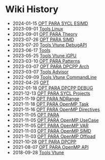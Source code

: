 # Wiki History

- 2024-01-15        [OPT PARA SYCL ESIMD](/0011_OPT_PARA_SYCL_ESIMD)
- 2023-09-01        [Tools Linux](/0005_Tools_Linux)
- 2023-09-01        [OPT PARA Theory](/0012_OPT_PARA_Theory)
- 2023-07-26        [OPT PARA SIMD](/0013_OPT_PARA_SIMD)
- 2023-07-20        [Tools Vtune DebugAPI](/0010_Tools_Vtune_DebugAPI)
- 2023-06-17        [Tools](/0004_Tools)
- 2023-05-25        [Tools Vtune iGPU](/0009_Tools_Vtune_iGPU)
- 2023-03-10        [OPT PARA Patterns](/0014_OPT_PARA_Patterns)
- 2023-03-07        [OPT PARA DPCPP Arch](/0015_OPT_PARA_DPCPP_Arch)
- 2023-03-07        [Tools Advisor](/0008_Tools_Advisor)
- 2022-09-09        [Tools Vtune CommandLine](/0007_Tools_Vtune_CommandLine)
- 2022-04-25        [OPT](/0003_OPT)
- 2022-01-18        [OPT PARA DPCPP DEBUG](/0016_OPT_PARA_DPCPP_DEBUG)
- 2021-12-13        [OPT PARA SYCL Projects](/0017_OPT_PARA_SYCL_Projects)
- 2021-11-19        [OPT PARA NDRange](/0018_OPT_PARA_NDRange)
- 2021-11-18        [OPT PARA OpenMP Task](/0019_OPT_PARA_OpenMP_Task)
- 2021-11-16        [OPT PARA OpenMP Directives](/0020_OPT_PARA_OpenMP_Directives)
- 2021-11-05        [OPT PARA](/0023_OPT_PARA)
- 2021-11-05        [OPT PARA OpenMP UseCase](/0022_OPT_PARA_OpenMP_UseCase)
- 2021-11-05        [OPT PARA OpenMP VAR](/0021_OPT_PARA_OpenMP_VAR)
- 2021-11-03        [OPT PARA OpenMP SIMD](/0025_OPT_PARA_OpenMP_SIMD)
- 2021-11-03        [OPT PARA OpenMP Offload](/0024_OPT_PARA_OpenMP_Offload)
- 2021-10-28        [OPT PARA DPCPP](/0026_OPT_PARA_DPCPP)
- 2021-08-07        [OPT PARA OpenMP API](/0028_OPT_PARA_OpenMP_API)
- 2018-09-28        [Tools Vtune](/0006_Tools_Vtune)

